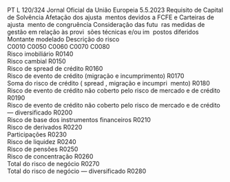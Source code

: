 PT  L 120/324 Jornal Oficial da União Europeia 5.5.2023
 Requisito de Capital 
de Solvência  Afetação dos ajusta ­
mentos devidos a FCFE 
e Carteiras de ajusta ­
mento de congruência  Consideração das futu ­
ras medidas de gestão 
em relação às provi ­
sões técnicas e/ou im ­
postos diferidos  Montante modelado  Descrição do risco  
C0010  C0050  C0060  C0070  C0080  
Risco imobiliário  R0140  
Risco cambial  R0150  
Risco de  spread  de crédito  R0160  
Risco de evento de crédito (migração e incumprimento)  R0170  
Soma do risco de crédito ( spread , migração e incumpri ­
mento)  R0180  
Risco de evento de crédito não coberto pelo risco de 
mercado e de crédito  R0190  
Risco de evento de crédito não coberto pelo risco de 
mercado e de crédito — diversificado  R0200  
Risco de base dos instrumentos financeiros  R0210  
Risco de derivados  R0220  
Participações  R0230  
Risco de liquidez  R0240  
Risco de pensões  R0250  
Risco de concentração  R0260  
Total do risco de negócio  R0270  
Total do risco de negócio — diversificado  R0280